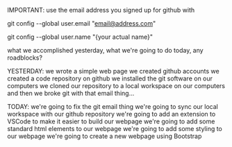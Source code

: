IMPORTANT: use the email address you signed up for github with

git config --global user.email "email@address.com"

git config --global user.name "{your actual name}"



what we accomplished yesterday, what we're going to do today, any roadblocks?

YESTERDAY:
we wrote a simple web page
we created github accounts
we created a code repository on github
we installed the git software on our computers
we cloned our repository to a local workspace on our computers
and then we broke git with that email thing...

TODAY:
we're going to fix the git email thing
we're going to sync our local workspace with our github repository
we're going to add an extension to VSCode to make it easier to build our webpage
we're going to add some standard html elements to our webpage
we're going to add some styling to our webpage
we're going to create a new webpage using Bootstrap

